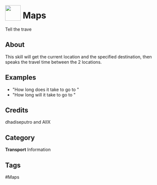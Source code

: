 # <img src="https://raw.githack.com/FortAwesome/Font-Awesome/master/svgs/solid/robot.svg" card_color="#40DBB0" width="50" height="50" style="vertical-align:bottom"/> Maps
Tell the trave

## About
This skill will get the current location and the specified destination, then speaks the travel time between the 2 locations.

## Examples
* "How long does it take to go to <location>"
* "How long will it take to go to <location>"

## Credits
dhadiseputro and AIIX

## Category
**Transport**
Information

## Tags
#Maps

